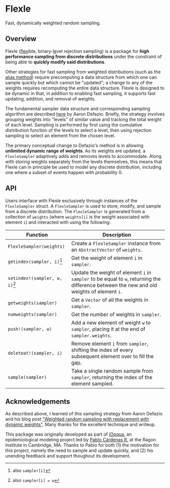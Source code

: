 # Flexle

Fast, dynamically weighted random sampling.

## Overview

Flexle (<ins>flex</ins>ible, binary-<ins>le</ins>vel rejection sampling) is a package for
**high performance sampling from discrete distributions** under the constraint of being able to
**quickly modify said distributions**.

Other strategies for fast sampling from weighted distributions (such as the
[alias method](https://en.wikipedia.org/wiki/Alias_method)) require precomputing a data structure from which
one can sample quickly but which cannot be "updated"; a change to any of the weights requires recomputing the
entire data structure. Flexle is designed to be dynamic in that, in addition to enabling fast sampling, it
supports fast updating, addition, and removal of weights.

The fundamental sampler data structure and corresponding sampling algorithm are described
[here](https://www.aarondefazio.com/tangentially/?p=58) by Aaron Defazio. Briefly, the strategy involves
grouping weights into "levels" of similar value and tracking the total weight of each level. Sampling is
performed by first using the cumulative distribution function of the levels to select a level, then using
rejection sampling to select an element from the chosen level.

The primary conceptual change to Defazio's method is in allowing **unlimited dynamic range of weights**.
As its weights are updated, a `FlexleSampler` adaptively adds and removes levels to accommodate. Along with
storing weights separately from the levels themselves, this means that Flexle can in principle be used to model
any discrete distribution, including one where a subset of events happen with probability 0.


## API

Users interface with Flexle exclusively through instances of the `FlexleSampler` struct. A `FlexleSampler`
is used to store, modify, and sample from a discrete distribution. The `FlexleSampler` is generated from a
collection of `weights` (where `weights[i]` is the weight associated with element `i`) and interacted with using
the following:

| Function | Description |
|---|---|
| `FlexleSampler(weights)` | Create a `FlexleSampler` instance from an `AbstractVector` of `weights`. | 
| `getindex(sampler, i)`[^1] | Get the weight of element `i` in `sampler`. |
| `setindex!(sampler, w, i)`[^2] | Update the weight of element  `i` in `sampler` to be equal to `w`, returning the difference between the new and old weights of element `i`. |
| `getweights(sampler)` | Get a `Vector` of all the weights in `sampler`. |
| `numweights(sampler)` | Get the number of weights in `sampler`. |
| `push!(sampler, w)` | Add a new element of weight `w` to `sampler`, placing it at the end of `sampler.weights`. |
| `deleteat!(sampler, i)` | Remove element `i` from `sampler`, shifting the index of every subsequent element over to fill the gap. |
| `sample(sampler)` | Take a single random sample from `sampler`, returning the index of the element sampled. |


[^1]: also `sampler[i]`

[^2]: also `sampler[i] = w`


## Acknowledgements

As described above, I learned of this sampling strategy from Aaron Defazio and his blog post
["Weighted random sampling with replacement with dynamic weights"](https://www.aarondefazio.com/tangentially/?p=58).
Many thanks for the excellent technique and writeup.

This package was originally developed as part of [jOpqua](https://github.com/pablocarderam/jOpqua), an
epidemiological modeling project led by [Pablo Cárdenas R.](https://github.com/pablocarderam) at the Ragon
Institute in Cambridge, MA. Thanks to Pablo for both (1) the motivation for this project, namely the need to
sample and update quickly, and (2) his unending feedback and support thoughout its development.
